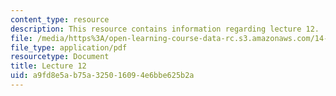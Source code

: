 ```yaml
---
content_type: resource
description: This resource contains information regarding lecture 12.
file: /media/https%3A/open-learning-course-data-rc.s3.amazonaws.com/14-75-political-economy-and-economic-development-fall-2012/a9fd8e5ab75a325016094e6bbe625b2a_MIT14_75F12_Lec12.pdf
file_type: application/pdf
resourcetype: Document
title: Lecture 12
uid: a9fd8e5a-b75a-3250-1609-4e6bbe625b2a
---
```

